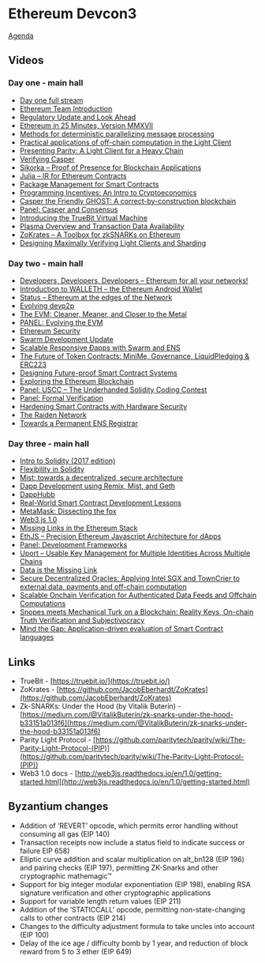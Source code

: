 # Ethereum Devcon3

[Agenda](https://ethereumfoundation.org/devcon3/agenda/)

## Videos

### Day one - main hall

- [Day one full stream](https://www.youtube.com/watch?v=Yo9o5nDTAAQ)
- [Ethereum Team Introduction](https://youtu.be/Yo9o5nDTAAQ?t=5m28s)
- [Regulatory Update and Look Ahead](https://youtu.be/Yo9o5nDTAAQ?t=30m21s)
- [Ethereum in 25 Minutes, Version MMXVII](https://youtu.be/Yo9o5nDTAAQ?t=49m27s)
- [Methods for deterministic parallelizing message processing](https://youtu.be/Yo9o5nDTAAQ?t=1h15m17s)
- [Practical applications of off-chain computation in the Light Client](https://youtu.be/Yo9o5nDTAAQ?t=1h41m10s)
- [Presenting Parity: A Light Client for a Heavy Chain](https://youtu.be/Yo9o5nDTAAQ?t=1h56m56s)
- [Verifying Casper](https://youtu.be/Yo9o5nDTAAQ?t=3h55m27s)
- [Sikorka – Proof of Presence for Blockchain Applications](https://youtu.be/Yo9o5nDTAAQ?t=4h16m41s)
- [Julia – IR for Ethereum Contracts](https://youtu.be/Yo9o5nDTAAQ?t=4h30m28s)
- [Package Management for Smart Contracts](https://youtu.be/Yo9o5nDTAAQ?t=4h48m42s)
- [Programming Incentives: An Intro to Cryptoeconomics](https://youtu.be/Yo9o5nDTAAQ?t=5h4m43s)
- [Casper the Friendly GHOST: A correct-by-construction blockchain](https://youtu.be/Yo9o5nDTAAQ?t=5h56m29s)
- [Panel: Casper and Consensus](https://www.youtube.com/watch?v=Yo9o5nDTAAQ)
- [Introducing the TrueBit Virtual Machine](https://youtu.be/Yo9o5nDTAAQ?t=6h58m59s)
- [Plasma Overview and Transaction Data Availability](https://youtu.be/Yo9o5nDTAAQ?t=7h18m33s)
- [ZoKrates – A Toolbox for zkSNARKs on Ethereum](https://youtu.be/Yo9o5nDTAAQ?t=7h36m54s)
- [Designing Maximally Verifying Light Clients and Sharding](https://youtu.be/Yo9o5nDTAAQ?t=7h55m35s)

### Day two - main hall

- [Developers, Developers, Developers – Ethereum for all your networks!](https://youtu.be/8sXzxkODH-c?t=9s)
- [Introduction to WALLETH – the Ethereum Android Wallet](https://youtu.be/8sXzxkODH-c?t=19m55s)
- [Status – Ethereum at the edges of the Network](https://youtu.be/8sXzxkODH-c?t=34m39s)
- [Evolving devp2p](https://youtu.be/8sXzxkODH-c?t=47m30s)
- [The EVM: Cleaner, Meaner, and Closer to the Metal](https://youtu.be/8sXzxkODH-c?t=1h20m33s)
- [PANEL: Evolving the EVM](https://youtu.be/8sXzxkODH-c?t=1h45m47s)
- [Ethereum Security](https://youtu.be/8sXzxkODH-c?t=2h12m15s)
- [Swarm Development Update](https://youtu.be/aMs0wAFIu7I?t=8s)
- [Scalable Responsive Đapps with Swarm and ENS](https://youtu.be/aMs0wAFIu7I?t=34m34s)
- [The Future of Token Contracts: MiniMe, Governance, LiquidPledging & ERC223](https://youtu.be/aMs0wAFIu7I?t=1h1m35s)
- [Designing Future-proof Smart Contract Systems](https://youtu.be/aMs0wAFIu7I?t=1h19m15s)
- [Exploring the Ethereum Blockchain](https://youtu.be/aMs0wAFIu7I?t=1h35m36s)
- [Panel: USCC – The Underhanded Solidity Coding Contest](https://youtu.be/aMs0wAFIu7I?t=2h30m53s)
- [Panel: Formal Verification](https://youtu.be/aMs0wAFIu7I?t=2h57m1s)
- [Hardening Smart Contracts with Hardware Security](https://youtu.be/aMs0wAFIu7I?t=3h23m1s)
- [The Raiden Network](https://youtu.be/aMs0wAFIu7I?t=3h45m59s)
- [Towards a Permanent ENS Registrar](https://youtu.be/aMs0wAFIu7I?t=4h5m34s)

### Day three - main hall

- [Intro to Solidity (2017 edition)](https://youtu.be/k42YNyvG8CU?t=35s)
- [Flexibility in Solidity](https://youtu.be/k42YNyvG8CU?t=17m39s)
- [Mist: towards a decentralized, secure architecture](https://youtu.be/k42YNyvG8CU?t=37m14s)
- [Dapp Development using Remix, Mist, and Geth](https://youtu.be/k42YNyvG8CU?t=1h11m41s)
- [DappHubb](https://youtu.be/k42YNyvG8CU?t=1h31m14s)
- [Real-World Smart Contract Development Lessons](https://youtu.be/k42YNyvG8CU?t=1h51m21s)
- [MetaMask: Dissecting the fox](https://youtu.be/k42YNyvG8CU?t=2h12m39s)
- [Web3.js 1.0](https://youtu.be/FPHXbJPVVaA?t=7s)
- [Missing Links in the Ethereum Stack](https://youtu.be/FPHXbJPVVaA?t=19m48s)
- [EthJS – Precision Ethereum Javascript Architecture for dApps](https://youtu.be/FPHXbJPVVaA?t=43m20s)
- [Panel: Development Frameworks](https://youtu.be/FPHXbJPVVaA?t=1h1m38s)
- [Uport – Usable Key Management for Multiple Identities Across Multiple Chains](https://youtu.be/FPHXbJPVVaA?t=1h38m23s)
- [Data is the Missing Link](https://youtu.be/FPHXbJPVVaA?t=2h29m41s)
- [Secure Decentralized Oracles: Applying Intel SGX and TownCrier to external data, payments and off-chain computation](https://youtu.be/FPHXbJPVVaA?t=2h49m16s)
- [Scalable Onchain Verification for Authenticated Data Feeds and Offchain Computations](https://youtu.be/FPHXbJPVVaA?t=3h9m47s)
- [Snopes meets Mechanical Turk on a Blockchain: Reality Keys, On-chain Truth Verification and Subjectivocracy](https://youtu.be/FPHXbJPVVaA?t=3h29m30s)
- [Mind the Gap: Application-driven evaluation of Smart Contract languages](https://youtu.be/FPHXbJPVVaA?t=3h49m37s)

## Links

- TrueBit - [https://truebit.io/](https://truebit.io/)
- ZoKrates - [https://github.com/JacobEberhardt/ZoKrates](https://github.com/JacobEberhardt/ZoKrates)
- Zk-SNARKs: Under the Hood (by Vitalik Buterin) - [https://medium.com/@VitalikButerin/zk-snarks-under-the-hood-b33151a013f6](https://medium.com/@VitalikButerin/zk-snarks-under-the-hood-b33151a013f6)
- Parity Light Protocol - [https://github.com/paritytech/parity/wiki/The-Parity-Light-Protocol-(PIP)](https://github.com/paritytech/parity/wiki/The-Parity-Light-Protocol-(PIP))
- Web3 1.0 docs - [http://web3js.readthedocs.io/en/1.0/getting-started.html](http://web3js.readthedocs.io/en/1.0/getting-started.html)

## Byzantium changes

- Addition of ‘REVERT’ opcode, which permits error handling without consuming all gas (EIP 140)
- Transaction receipts now include a status field to indicate success or failure EIP 658)
- Elliptic curve addition and scalar multiplication on alt_bn128 (EIP 196) and pairing checks (EIP 197), permitting ZK-Snarks and other cryptographic mathemagic™
- Support for big integer modular exponentiation (EIP 198), enabling RSA signature verification and other cryptographic applications
- Support for variable length return values (EIP 211)
- Addition of the ‘STATICCALL’ opcode, permitting non-state-changing calls to other contracts (EIP 214)
- Changes to the difficulty adjustment formula to take uncles into account (EIP 100)
- Delay of the ice age / difficulty bomb by 1 year, and reduction of block reward from 5 to 3 ether (EIP 649)
